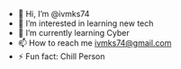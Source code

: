 - 👋 Hi, I’m @ivmks74
- 👀 I’m interested in learning new tech
- 🌱 I’m currently learning Cyber 
- 📫 How to reach me ivmks74@gmail.com
- ⚡ Fun fact: Chill Person

<!---
ivmks74/ivmks74 is a ✨ special ✨ repository because its `README.md` (this file) appears on your GitHub profile.
You can click the Preview link to take a look at your changes.
--->
